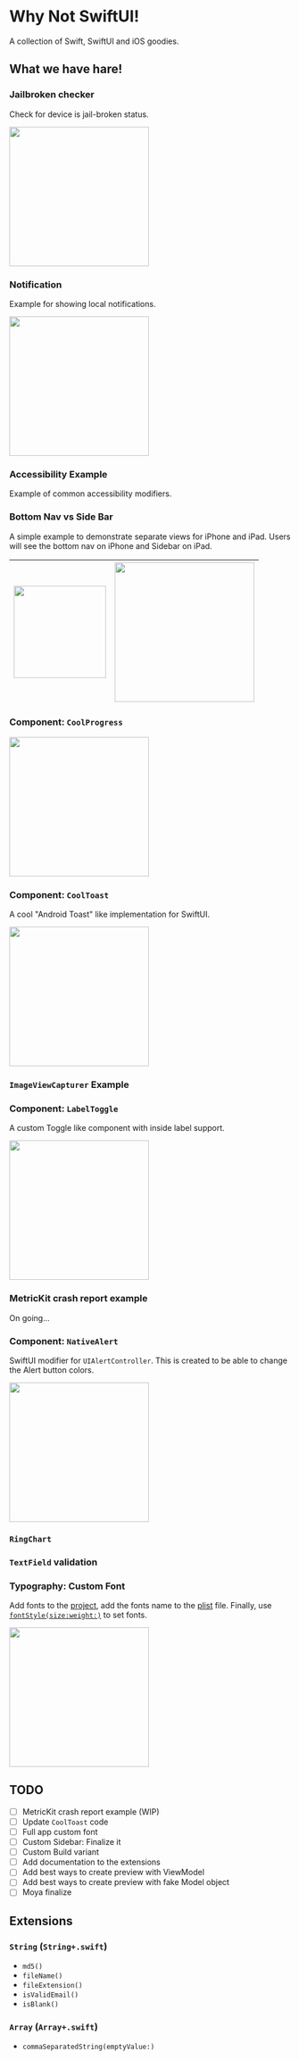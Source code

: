 # Why Not SwiftUI!

A collection of Swift, SwiftUI and iOS goodies.

## What we have hare!

### Jailbroken checker

Check for device is jail-broken status.

<img src="images/jailbroken-checker.png" width=250/>

### Notification

Example for showing local notifications.

<img src="images/sample-notification.png" width=250>

### Accessibility Example

Example of common accessibility modifiers.

### Bottom Nav vs Side Bar

A simple example to demonstrate separate views for iPhone and iPad. Users will see the bottom nav on iPhone and Sidebar on iPad.

| <img src="images/bottom-nav.png" width=165/> | <img src="images/side-bar.png" width=250/> |
| :--: | :--: |

### Component: `CoolProgress`

<img src="images/cool-progress.gif" width=250>

### Component: `CoolToast`

A cool "Android Toast" like implementation for SwiftUI.

<img src="images/cool-toast.gif" width=250>

### `ImageViewCapturer` Example



### Component: `LabelToggle`

A custom Toggle like component with inside label support.

<img src="images/label-toggle.gif" width=250/>

### MetricKit crash report example

On going...

### Component: `NativeAlert`

SwiftUI modifier for `UIAlertController`. This is created to be able to change the Alert button colors.

<img src="images/native-alert.gif" width=250>

### `RingChart`


### `TextField` validation

### Typography: Custom Font

Add fonts to the [project](https://github.com/ImaginativeShohag/Why-Not-SwiftUI/tree/main/Why%20Not%20SwiftUI/Resources/Fonts), add the fonts name to the [plist](https://github.com/ImaginativeShohag/Why-Not-SwiftUI/blob/main/Why-Not-SwiftUI-Info.plist) file. Finally, use [`fontStyle(size:weight:)`](https://github.com/ImaginativeShohag/Why-Not-SwiftUI/blob/main/Why%20Not%20SwiftUI/Utils/Typography.swift) to set fonts.

<img src="images/typography.png" width=250/>


## TODO

- [ ] MetricKit crash report example (WIP)
- [ ] Update `CoolToast` code
- [ ] Full app custom font
- [ ] Custom Sidebar: Finalize it
- [ ] Custom Build variant
- [ ] Add documentation to the extensions
- [ ] Add best ways to create preview with ViewModel
- [ ] Add best ways to create preview with fake Model object
- [ ] Moya finalize

## Extensions

### `String` (`String+.swift`)

- `md5()`
- `fileName()`
- `fileExtension()`
- `isValidEmail()`
- `isBlank()`

### `Array` (`Array+.swift`)

- `commaSeparatedString(emptyValue:)`
